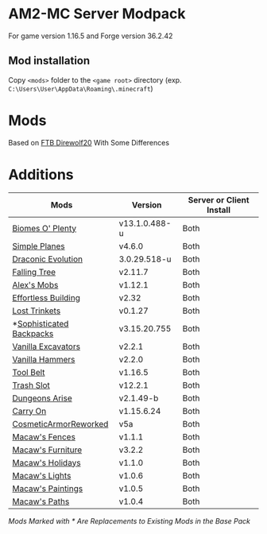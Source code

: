 
  

  

  

# AM2-MC Server Modpack

  

  

  

  

For game version 1.16.5 and Forge version 36.2.42

  

  

  

  

## Mod installation

  

  

  

  

Copy `<mods>` folder to the `<game root>` directory (exp. `C:\Users\User\AppData\Roaming\.minecraft`)

  

  

  

  

# Mods

  

  

  

Based on [FTB Direwolf20](https://www.feed-the-beast.com/modpacks/79-ftb-presents-direwolf20-116?tab=about) With Some Differences

  

  

# **Additions**

  

**Mods** | **Version** | **Server or Client Install** |
|-------------------------------------|--------------------|---------------|
| [Biomes O' Plenty](https://www.curseforge.com/minecraft/mc-mods/biomes-o-plenty)| v13.1.0.488-u | Both |
| [Simple Planes](https://www.curseforge.com/minecraft/mc-mods/simple-planes) | v4.6.0 | Both |
| [Draconic Evolution](https://www.curseforge.com/minecraft/mc-mods/draconic-evolution) | 3.0.29.518-u | Both |
| [Falling Tree](https://www.curseforge.com/minecraft/mc-mods/falling-tree) | v2.11.7 | Both |
| [Alex's Mobs](https://www.curseforge.com/minecraft/mc-mods/alexs-mobs) | v1.12.1 | Both |
| [Effortless Building](https://www.curseforge.com/minecraft/mc-mods/effortless-building) | v2.32 | Both |
| [Lost Trinkets](https://www.curseforge.com/minecraft/mc-mods/lost-trinkets) | v0.1.27 | Both |
| *[Sophisticated Backpacks](https://www.curseforge.com/minecraft/mc-mods/sophisticated-backpacks)| v3.15.20.755 | Both |
| [Vanilla Excavators](https://www.curseforge.com/minecraft/mc-mods/vanilla-excavators-forge)| v2.2.1 | Both |
| [Vanilla Hammers](https://www.curseforge.com/minecraft/mc-mods/vanilla-hammers-forge)| v2.2.0 | Both |
| [Tool Belt](https://www.curseforge.com/minecraft/mc-mods/tool-belt)| v1.16.5 | Both |
| [Trash Slot](https://www.curseforge.com/minecraft/mc-mods/trashslot)| v12.2.1 | Both |
| [Dungeons Arise](https://www.curseforge.com/minecraft/mc-mods/when-dungeons-arise)| v2.1.49-b | Both |
| [Carry On](https://www.curseforge.com/minecraft/mc-mods/carry-on)| v1.15.6.24 | Both |
| [CosmeticArmorReworked](https://www.curseforge.com/minecraft/mc-mods/cosmetic-armor-reworked)| v5a | Both |
| [Macaw's Fences](https://www.curseforge.com/minecraft/mc-mods/macaws-fences-and-walls)| v1.1.1 | Both |
| [Macaw's Furniture](https://www.curseforge.com/minecraft/mc-mods/macaws-furniture)| v3.2.2 | Both |
| [Macaw's Holidays](https://www.curseforge.com/minecraft/mc-mods/macaws-holidays)| v1.1.0 | Both |
| [Macaw's Lights](https://www.curseforge.com/minecraft/mc-mods/macaws-lights-and-lamps)| v1.0.6 | Both |
| [Macaw's Paintings](https://www.curseforge.com/minecraft/mc-mods/macaws-paintings)| v1.0.5 | Both |
| [Macaw's Paths](https://www.curseforge.com/minecraft/mc-mods/macaws-paths-and-pavings)| v1.0.4 | Both |



  

  

*Mods Marked with * Are Replacements to Existing Mods in the Base Pack*